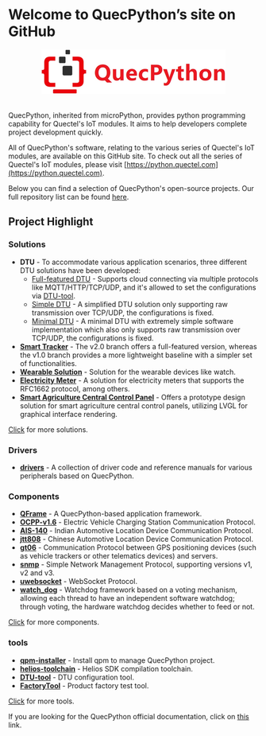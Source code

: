 # Welcome to QuecPython’s site on GitHub

<center>
<img src="./QuecPython-logo.png" style="zoom:100%"/>
</center>

<br>

QuecPython, inherited from microPython, provides python programming capability for Quectel's IoT modules. It aims to help developers complete project development quickly.

All of QuecPython's software, relating to the various series of Quectel's IoT modules, are available on this GitHub site. To check out all the series of Quectel's IoT modules, please visit [https://python.quectel.com](https://python.quectel.com).

Below you can find a selection of QuecPython's open-source projects. Our full repository list can be found [here](https://github.com/orgs/QuecPython/repositories).

## Project Highlight

### Solutions

- **DTU** -  To accommodate various application scenarios, three different DTU solutions have been developed:
    - [Full-featured DTU](https://github.com/QuecPython/solution-DTU) - Supports cloud connecting via multiple protocols like MQTT/HTTP/TCP/UDP, and it's allowed to set the configurations via [DTU-tool](https://github.com/QuecPython/DTU-tool).
    - [Simple DTU](https://github.com/QuecPython/solution-simple-DTU) - A simplified DTU solution only supporting raw transmission over TCP/UDP, the configurations is fixed.
    - [Minimal DTU](https://github.com/QuecPython/solution-minimal-DTU) - A minimal DTU with extremely simple software implementation which also only supports raw transmission over TCP/UDP, the configurations is fixed.
- **[Smart Tracker](https://github.com/QuecPython/solution-tracker)** - The v2.0 branch offers a full-featured version, whereas the v1.0 branch provides a more lightweight baseline with a simpler set of functionalities.
- **[Wearable Solution](https://github.com/QuecPython/solution-wearable)** - Solution for the wearable devices like watch.
- **[Electricity Meter](https://github.com/QuecPython/solution-electricity-meter)** - A solution for electricity meters that supports the RFC1662 protocol, among others.
- **[Smart Agriculture Central Control Panel](https://github.com/QuecPython/solution-Agriculture-Control-Panel)** -  Offers a prototype design solution for smart agriculture central control panels, utilizing LVGL for graphical interface rendering.

[Click](https://github.com/search?q=org%3AQuecPython%20topic%3Asolution&type=repositories) for more solutions.

### Drivers
- **[drivers](https://github.com/quecpython/drivers)** - A collection of driver code and reference manuals for various peripherals based on QuecPython.

### Components
- **[QFrame](https://github.com/QuecPython/QFrame)** - A QuecPython-based application framework.
- **[OCPP-v1.6](https://github.com/QuecPython/OCPP-v1.6)** - Electric Vehicle Charging Station Communication Protocol.
- **[AIS-140](https://github.com/QuecPython/AIS-140)** - Indian Automotive Location Device Communication Protocol.
- **[jtt808](https://github.com/QuecPython/jtt808)** - Chinese Automotive Location Device Communication Protocol.
- **[gt06](https://github.com/QuecPython/gt06)** - Communication Protocol between GPS positioning devices (such as vehicle trackers or other telematics devices) and servers.
- **[snmp](https://github.com/QuecPython/snmp)** - Simple Network Management Protocol, supporting versions v1, v2 and v3.
- **[uwebsocket](https://github.com/QuecPython/uwebsocket)** - WebSocket Protocol.
- **[watch_dog](https://github.com/QuecPython/watch_dog)** - Watchdog framework based on a voting mechanism, allowing each thread to have an independent software watchdog; through voting, the hardware watchdog decides whether to feed or not.

[Click](https://github.com/search?q=org%3AQuecPython+topic%3Acomponent&type=repositories) for more components.

### tools

- **[qpm-installer](https://github.com/QuecPython/qpm_installer)** - Install qpm to manage QuecPython project.
- **[helios-toolchain](https://github.com/QuecPython/toolchain)** - Helios SDK compilation toolchain.
- **[DTU-tool](https://github.com/QuecPython/DTU-tool)** - DTU configuration tool.
- **[FactoryTool](https://github.com/QuecPython/FactoryTool)** - Product factory test tool.

[Click](https://github.com/search?q=org%3AQuecPython%20topic%3Atool&type=repositories) for more tools.

If you are looking for the QuecPython official documentation, click on [this](https://python.quectel.com/doc/en/) link.